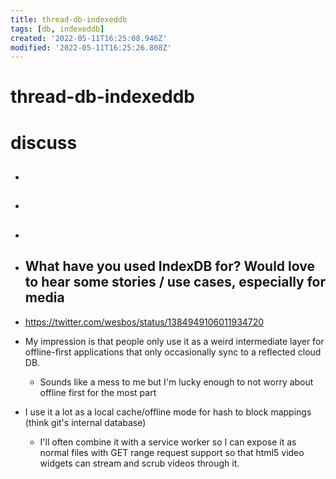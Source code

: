 ```yaml
---
title: thread-db-indexeddb
tags: [db, indexeddb]
created: '2022-05-11T16:25:08.946Z'
modified: '2022-05-11T16:25:26.808Z'
---
```


# thread-db-indexeddb


# discuss

- ## 

- ## 

- ## 

- ## What have you used IndexDB for? Would love to hear some stories / use cases, especially for media
- https://twitter.com/wesbos/status/1384949106011934720
- My impression is that people only use it as a weird intermediate layer for offline-first applications that only occasionally sync to a reflected cloud DB. 
  - Sounds like a mess to me but I'm lucky enough to not worry about offline first for the most part
- I use it a lot as a local cache/offline mode for hash to block mappings (think git's internal database)
  - I'll often combine it with a service worker so I can expose it as normal files with GET range request support so that html5 video widgets can stream and scrub videos through it.
